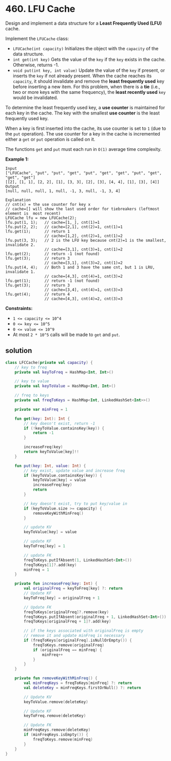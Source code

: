 # 460. LFU Cache

Design and implement a data structure for a **Least Frequently Used (LFU)** cache.

Implement the `LFUCache` class:

- `LFUCache(int capacity)` Initializes the object with the `capacity` of the data structure.
- `int get(int key)` Gets the value of the `key` if the `key` exists in the cache. Otherwise, returns -1.
- `void put(int key, int value)` Update the value of the `key` if present, or inserts the `key` if not already present. When the cache reaches its `capacity`, it should invalidate and remove the **least frequently used** key before inserting a new item. For this problem, when there is a **tie** (i.e., two or more keys with the same frequency), the **least recently used** `key` would be invalidated.

To determine the least frequently used key, a **use counter** is maintained for each key in the cache. The key with the smallest **use counter** is the least frequently used key.

When a key is first inserted into the cache, its use counter is set to `1` (due to the `put` operation). The use counter for a key in the cache is incremented either a `get` or `put` operation is called on it.

The functions `get` and `put` must each run in `O(1)` average time complexity.

 

**Example 1:**

```
Input
["LFUCache", "put", "put", "get", "put", "get", "get", "put", "get", "get", "get"]
[[2], [1, 1], [2, 2], [1], [3, 3], [2], [3], [4, 4], [1], [3], [4]]
Output
[null, null, null, 1, null, -1, 3, null, -1, 3, 4]

Explanation
// cnt(x) = the use counter for key x
// cache=[] will show the last used order for tiebreakers (leftmost element is  most recent)
LFUCache lfu = new LFUCache(2);
lfu.put(1, 1);   // cache=[1,_], cnt(1)=1
lfu.put(2, 2);   // cache=[2,1], cnt(2)=1, cnt(1)=1
lfu.get(1);      // return 1
                 // cache=[1,2], cnt(2)=1, cnt(1)=2
lfu.put(3, 3);   // 2 is the LFU key because cnt(2)=1 is the smallest, invalidate 2.
                 // cache=[3,1], cnt(3)=1, cnt(1)=2
lfu.get(2);      // return -1 (not found)
lfu.get(3);      // return 3
                 // cache=[3,1], cnt(3)=2, cnt(1)=2
lfu.put(4, 4);   // Both 1 and 3 have the same cnt, but 1 is LRU, invalidate 1.
                 // cache=[4,3], cnt(4)=1, cnt(3)=2
lfu.get(1);      // return -1 (not found)
lfu.get(3);      // return 3
                 // cache=[3,4], cnt(4)=1, cnt(3)=3
lfu.get(4);      // return 4
                 // cache=[4,3], cnt(4)=2, cnt(3)=3
 ```

**Constraints:**

- `1 <= capacity <= 10^4`
- `0 <= key <= 10^5`
- `0 <= value <= 10^9`
- At most `2 * 10^5` calls will be made to `get` and `put`.

## solution
```kotlin
class LFCCache(private val capacity) {
    // key to freq
    private val keyToFreq = HashMap<Int, Int>()

    // key to value
    private val keyToValue = HashMap<Int, Int>()

    // freq to keys
    private val freqToKeys = HashMap<Int, LinkedHashSet<Int>>()

    private var minFreq = 1

    fun get(key: Int): Int {
        // key doesn't exist, return -1 
        if (!keyToValue.containsKey(key)) {
            return -1 
        }

        increaseFreq(key)
        return keyToValue[key]!!
    }

    fun put(key: Int, value: Int) {
        // key exist, update value and increase freq
        if (keyToValue.containsKey(key)) {
            keyToValue[key] = value
            increaseFreq(key)
            return
        }

        // key doesn't exist, try to put key/value in
        if (keyToValue.size >= capacity) {
            removeKeyWithMinFreq()
        }

        // update KV
        keyToValue[key] = value

        // update KF
        keyToFreq[key] = 1

        // update FK
        freqToKeys.putIfAbsent(1, LinkedHashSet<Int>())
        freqToKeys[1]?.add(key)
        minFreq = 1
    }

    private fun increaseFreq(key: Int) {
        val originalFreq = keyToFreq[key] ?: return
        // Update KF
        keyToFreq[key] = originalFreq + 1

        // Update FK
        freqToKeys[originalFreq]?.remove(key)
        freqToKeys.putIfAbsent(originalFreq + 1, LinkedHashSet<Int>())
        freqToKeys[originalFreq + 1]?.add(key)

        // if the keys associated with originalFreq is empty
        // remove it and update minFreq is necessary
        if (freqToKeys[originalFreq].isNullOrEmpty()) {
            freqToKeys.remove(originalFreq)
            if (originalFreq == minFreq) {
                minFreq++
            }
        }
    }

    private fun removeKeyWithMinFreq() {
        val minFreqKeys = freqToKeys[minFreq] ?: return
        val deleteKey = minFreqKeys.firstOrNull() ?: return

        // Update KV
        keyToValue.remove(deleteKey)

        // Update KF
        keyToFreq.remove(deleteKey)

        // Update FK
        minFreqKeys.remove(deleteKey)
        if (minFreqKeys.isEmpty()) {
            freqToKeys.remove(minFreq)
        }
    }
}